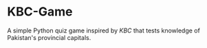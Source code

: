# KBC-Game
A simple Python quiz game inspired by *KBC* that tests knowledge of Pakistan's provincial capitals.
